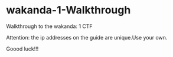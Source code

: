 # wakanda-1-Walkthrough
Walkthrough to the wakanda: 1 CTF

Attention: the ip addresses on the guide are unique.Use your own.

Goood luck!!!
